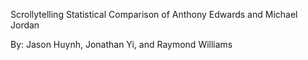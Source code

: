 Scrollytelling Statistical Comparison of Anthony Edwards and Michael Jordan

By: Jason Huynh, Jonathan Yi, and Raymond Williams
